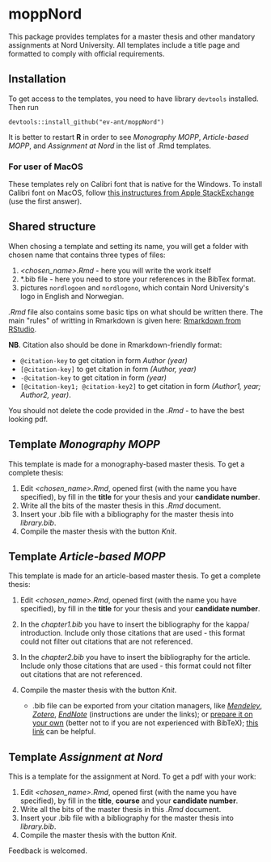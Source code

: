# moppNord
This package provides templates for a master thesis and other mandatory assignments at Nord University. All templates include a title page and formatted to comply with official requirements.
## Installation
To get access to the templates, you need to have library `devtools` installed. Then run

`devtools::install_github("ev-ant/moppNord")`

It is better to restart **R** in order to see *Monography MOPP*, *Article-based MOPP*, and *Assignment at Nord* in the list of \.Rmd templates.

### For user of MacOS
These templates rely on Calibri font that is native for the Windows. To install Calibri font on MacOS, follow [this instructures from Apple StackExchange](https://apple.stackexchange.com/questions/128091/where-can-i-find-default-microsoft-fonts-calibri-cambria) (use the first answer).

## Shared structure
When chosing a template and setting its name, you will get a folder with chosen name that contains three types of files:

1. *<chosen_name>.Rmd* - here you will write the work itself
2. *.bib file - here you need to store your references in the BibTex format.
3.  pictures `nordlogoen` and `nordlogono`, which contain Nord University's logo in English and Norwegian.

*.Rmd* file also contains some basic tips on what should be written there. The main "rules" of writting in Rmarkdown is given here: [Rmarkdown from RStudio](https://rmarkdown.rstudio.com/lesson-1.html).

**NB**. Citation also should be done in Rmarkdown-friendly format:

- `@citation-key` to get citation in form *Author (year)*
- `[@citation-key]` to get citation in form *(Author, year)*
- `-@citation-key` to get citation in form *(year)*
- `[@citation-key1; @citation-key2]` to get citation in form *(Author1, year; Author2, year)*.

You should not delete the code provided in the *.Rmd* - to have the best looking pdf.

## Template *Monography MOPP*
This template is made for a monography-based master thesis. To get a complete thesis:

1. Edit *<chosen_name>.Rmd*, opened first (with the name you have specified), by fill in the **title** for your thesis and your **candidate number**.
2. Write all the bits of the master thesis in this *.Rmd* document.
3. Insert your \.bib file with a bibliography for the master thesis into *library.bib*.
4. Compile the master thesis with the button *Knit*.


## Template *Article-based MOPP*
This template is made for an article-based master thesis. To get a complete thesis:

1. Edit *<chosen_name>.Rmd*, opened first (with the name you have specified), by fill in the **title** for your thesis and your **candidate number**.
2. In the *chapter1.bib* you have to insert the bibliography for the kappa/ introduction. Include only those citations that are used - this format could not filter out citations that are not referenced. 
3.  In the *chapter2.bib* you have to insert the bibliography for the article. Include only those citations that are used - this format could not filter out citations that are not referenced.
4. Compile the master thesis with the button *Knit*.

   
   * \.bib file can be exported from your citation managers, like [*Mendeley*](https://blog.mendeley.com/2011/10/25/howto-use-mendeley-to-create-citations-using-latex-and-bibtex/), [*Zotero*](https://unimelb.libguides.com/c.php?g=565734&p=3897111), [*EndNote*](https://www.rhizobia.co.nz/latex/convert) (instructions are under the links); or [prepare it on your own](https://en.wikibooks.org/wiki/LaTeX/Bibliography_Management#BibTeX) (better not to if you are not experienced with BibTeX); [this link](https://truben.no/latex/bibtex/#) can be helpful.

## Template *Assignment at Nord*
This is a template for the assignment at Nord. To get a pdf with your work:

1. Edit *<chosen_name>.Rmd*, opened first (with the name you have specified), by fill in the **title**, **course**  and your **candidate number**.
2. Write all the bits of the master thesis in this *.Rmd* document.
3. Insert your \.bib file with a bibliography for the master thesis into *library.bib*.
4. Compile the master thesis with the button *Knit*.


Feedback is welcomed.
